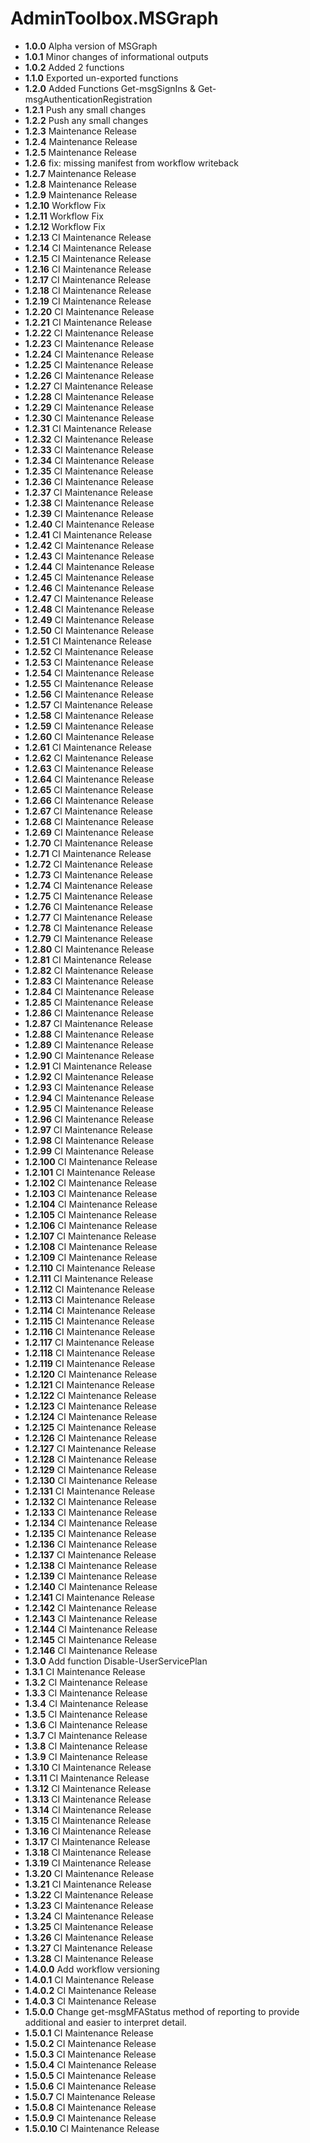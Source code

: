 # **AdminToolbox.MSGraph**

* **1.0.0** Alpha version of MSGraph
* **1.0.1** Minor changes of informational outputs
* **1.0.2** Added 2 functions
* **1.1.0** Exported un-exported functions
* **1.2.0** Added Functions Get-msgSignIns & Get-msgAuthenticationRegistration
* **1.2.1** Push any small changes
* **1.2.2** Push any small changes
* **1.2.3** Maintenance Release
* **1.2.4** Maintenance Release
* **1.2.5** Maintenance Release
* **1.2.6** fix: missing manifest from workflow writeback
* **1.2.7** Maintenance Release
* **1.2.8** Maintenance Release
* **1.2.9** Maintenance Release
* **1.2.10** Workflow Fix
* **1.2.11** Workflow Fix
* **1.2.12** Workflow Fix
* **1.2.13** CI Maintenance Release
* **1.2.14** CI Maintenance Release
* **1.2.15** CI Maintenance Release
* **1.2.16** CI Maintenance Release
* **1.2.17** CI Maintenance Release
* **1.2.18** CI Maintenance Release
* **1.2.19** CI Maintenance Release
* **1.2.20** CI Maintenance Release
* **1.2.21** CI Maintenance Release
* **1.2.22** CI Maintenance Release
* **1.2.23** CI Maintenance Release
* **1.2.24** CI Maintenance Release
* **1.2.25** CI Maintenance Release
* **1.2.26** CI Maintenance Release
* **1.2.27** CI Maintenance Release
* **1.2.28** CI Maintenance Release
* **1.2.29** CI Maintenance Release
* **1.2.30** CI Maintenance Release
* **1.2.31** CI Maintenance Release
* **1.2.32** CI Maintenance Release
* **1.2.33** CI Maintenance Release
* **1.2.34** CI Maintenance Release
* **1.2.35** CI Maintenance Release
* **1.2.36** CI Maintenance Release
* **1.2.37** CI Maintenance Release
* **1.2.38** CI Maintenance Release
* **1.2.39** CI Maintenance Release
* **1.2.40** CI Maintenance Release
* **1.2.41** CI Maintenance Release
* **1.2.42** CI Maintenance Release
* **1.2.43** CI Maintenance Release
* **1.2.44** CI Maintenance Release
* **1.2.45** CI Maintenance Release
* **1.2.46** CI Maintenance Release
* **1.2.47** CI Maintenance Release
* **1.2.48** CI Maintenance Release
* **1.2.49** CI Maintenance Release
* **1.2.50** CI Maintenance Release
* **1.2.51** CI Maintenance Release
* **1.2.52** CI Maintenance Release
* **1.2.53** CI Maintenance Release
* **1.2.54** CI Maintenance Release
* **1.2.55** CI Maintenance Release
* **1.2.56** CI Maintenance Release
* **1.2.57** CI Maintenance Release
* **1.2.58** CI Maintenance Release
* **1.2.59** CI Maintenance Release
* **1.2.60** CI Maintenance Release
* **1.2.61** CI Maintenance Release
* **1.2.62** CI Maintenance Release
* **1.2.63** CI Maintenance Release
* **1.2.64** CI Maintenance Release
* **1.2.65** CI Maintenance Release
* **1.2.66** CI Maintenance Release
* **1.2.67** CI Maintenance Release
* **1.2.68** CI Maintenance Release
* **1.2.69** CI Maintenance Release
* **1.2.70** CI Maintenance Release
* **1.2.71** CI Maintenance Release
* **1.2.72** CI Maintenance Release
* **1.2.73** CI Maintenance Release
* **1.2.74** CI Maintenance Release
* **1.2.75** CI Maintenance Release
* **1.2.76** CI Maintenance Release
* **1.2.77** CI Maintenance Release
* **1.2.78** CI Maintenance Release
* **1.2.79** CI Maintenance Release
* **1.2.80** CI Maintenance Release
* **1.2.81** CI Maintenance Release
* **1.2.82** CI Maintenance Release
* **1.2.83** CI Maintenance Release
* **1.2.84** CI Maintenance Release
* **1.2.85** CI Maintenance Release
* **1.2.86** CI Maintenance Release
* **1.2.87** CI Maintenance Release
* **1.2.88** CI Maintenance Release
* **1.2.89** CI Maintenance Release
* **1.2.90** CI Maintenance Release
* **1.2.91** CI Maintenance Release
* **1.2.92** CI Maintenance Release
* **1.2.93** CI Maintenance Release
* **1.2.94** CI Maintenance Release
* **1.2.95** CI Maintenance Release
* **1.2.96** CI Maintenance Release
* **1.2.97** CI Maintenance Release
* **1.2.98** CI Maintenance Release
* **1.2.99** CI Maintenance Release
* **1.2.100** CI Maintenance Release
* **1.2.101** CI Maintenance Release
* **1.2.102** CI Maintenance Release
* **1.2.103** CI Maintenance Release
* **1.2.104** CI Maintenance Release
* **1.2.105** CI Maintenance Release
* **1.2.106** CI Maintenance Release
* **1.2.107** CI Maintenance Release
* **1.2.108** CI Maintenance Release
* **1.2.109** CI Maintenance Release
* **1.2.110** CI Maintenance Release
* **1.2.111** CI Maintenance Release
* **1.2.112** CI Maintenance Release
* **1.2.113** CI Maintenance Release
* **1.2.114** CI Maintenance Release
* **1.2.115** CI Maintenance Release
* **1.2.116** CI Maintenance Release
* **1.2.117** CI Maintenance Release
* **1.2.118** CI Maintenance Release
* **1.2.119** CI Maintenance Release
* **1.2.120** CI Maintenance Release
* **1.2.121** CI Maintenance Release
* **1.2.122** CI Maintenance Release
* **1.2.123** CI Maintenance Release
* **1.2.124** CI Maintenance Release
* **1.2.125** CI Maintenance Release
* **1.2.126** CI Maintenance Release
* **1.2.127** CI Maintenance Release
* **1.2.128** CI Maintenance Release
* **1.2.129** CI Maintenance Release
* **1.2.130** CI Maintenance Release
* **1.2.131** CI Maintenance Release
* **1.2.132** CI Maintenance Release
* **1.2.133** CI Maintenance Release
* **1.2.134** CI Maintenance Release
* **1.2.135** CI Maintenance Release
* **1.2.136** CI Maintenance Release
* **1.2.137** CI Maintenance Release
* **1.2.138** CI Maintenance Release
* **1.2.139** CI Maintenance Release
* **1.2.140** CI Maintenance Release
* **1.2.141** CI Maintenance Release
* **1.2.142** CI Maintenance Release
* **1.2.143** CI Maintenance Release
* **1.2.144** CI Maintenance Release
* **1.2.145** CI Maintenance Release
* **1.2.146** CI Maintenance Release
* **1.3.0** Add function Disable-UserServicePlan
* **1.3.1** CI Maintenance Release
* **1.3.2** CI Maintenance Release
* **1.3.3** CI Maintenance Release
* **1.3.4** CI Maintenance Release
* **1.3.5** CI Maintenance Release
* **1.3.6** CI Maintenance Release
* **1.3.7** CI Maintenance Release
* **1.3.8** CI Maintenance Release
* **1.3.9** CI Maintenance Release
* **1.3.10** CI Maintenance Release
* **1.3.11** CI Maintenance Release
* **1.3.12** CI Maintenance Release
* **1.3.13** CI Maintenance Release
* **1.3.14** CI Maintenance Release
* **1.3.15** CI Maintenance Release
* **1.3.16** CI Maintenance Release
* **1.3.17** CI Maintenance Release
* **1.3.18** CI Maintenance Release
* **1.3.19** CI Maintenance Release
* **1.3.20** CI Maintenance Release
* **1.3.21** CI Maintenance Release
* **1.3.22** CI Maintenance Release
* **1.3.23** CI Maintenance Release
* **1.3.24** CI Maintenance Release
* **1.3.25** CI Maintenance Release
* **1.3.26** CI Maintenance Release
* **1.3.27** CI Maintenance Release
* **1.3.28** CI Maintenance Release
* **1.4.0.0** Add workflow versioning
* **1.4.0.1** CI Maintenance Release
* **1.4.0.2** CI Maintenance Release
* **1.4.0.3** CI Maintenance Release
* **1.5.0.0** Change get-msgMFAStatus method of reporting to provide additional and easier to interpret detail.
* **1.5.0.1** CI Maintenance Release
* **1.5.0.2** CI Maintenance Release
* **1.5.0.3** CI Maintenance Release
* **1.5.0.4** CI Maintenance Release
* **1.5.0.5** CI Maintenance Release
* **1.5.0.6** CI Maintenance Release
* **1.5.0.7** CI Maintenance Release
* **1.5.0.8** CI Maintenance Release
* **1.5.0.9** CI Maintenance Release
* **1.5.0.10** CI Maintenance Release